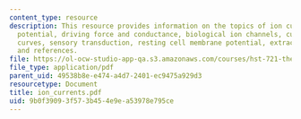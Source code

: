 ```yaml
---
content_type: resource
description: This resource provides information on the topics of ion currents, electrochemical
  potential, driving force and conductance, biological ion channels, current-voltage
  curves, sensory transduction, resting cell membrane potential, extracellular potentials
  and references.
file: https://ol-ocw-studio-app-qa.s3.amazonaws.com/courses/hst-721-the-peripheral-auditory-system-fall-2005/9b0f39093f573b454e9ea53978e795ce_ion_currents.pdf
file_type: application/pdf
parent_uid: 49538b8e-e474-a4d7-2401-ec9475a929d3
resourcetype: Document
title: ion_currents.pdf
uid: 9b0f3909-3f57-3b45-4e9e-a53978e795ce
---
```

